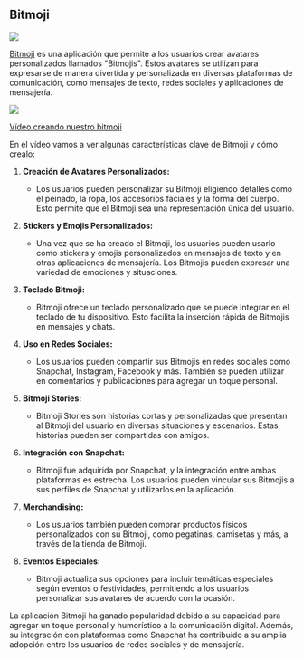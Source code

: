 ## Bitmoji

![](https://raw.githubusercontent.com/javacasm/Iniciacion-Herramientas-Digitales-Aula/main/images/bitmoji-shy-hi.png)

[Bitmoji](https://www.bitmoji.com/) es una aplicación que permite a los usuarios crear avatares personalizados llamados "Bitmojis". Estos avatares se utilizan para expresarse de manera divertida y personalizada en diversas plataformas de comunicación, como mensajes de texto, redes sociales y aplicaciones de mensajería.

[![](https://raw.githubusercontent.com/javacasm/Iniciacion-Herramientas-Digitales-Aula/main/images/portada-5.8.bitmoji.png)](https://drive.google.com/file/d/1ATWuysFNXFqnCv_5Fu8SziF_zQUhQCwi/view?usp=drive_link)

[Vídeo creando nuestro bitmoji](https://drive.google.com/file/d/1ATWuysFNXFqnCv_5Fu8SziF_zQUhQCwi/view?usp=drive_link)

En el vídeo vamos a ver algunas características clave de Bitmoji y cómo crealo:

1. **Creación de Avatares Personalizados:**
   - Los usuarios pueden personalizar su Bitmoji eligiendo detalles como el peinado, la ropa, los accesorios faciales y la forma del cuerpo. Esto permite que el Bitmoji sea una representación única del usuario.

2. **Stickers y Emojis Personalizados:**
   - Una vez que se ha creado el Bitmoji, los usuarios pueden usarlo como stickers y emojis personalizados en mensajes de texto y en otras aplicaciones de mensajería. Los Bitmojis pueden expresar una variedad de emociones y situaciones.

3. **Teclado Bitmoji:**
   - Bitmoji ofrece un teclado personalizado que se puede integrar en el teclado de tu dispositivo. Esto facilita la inserción rápida de Bitmojis en mensajes y chats.

4. **Uso en Redes Sociales:**
   - Los usuarios pueden compartir sus Bitmojis en redes sociales como Snapchat, Instagram, Facebook y más. También se pueden utilizar en comentarios y publicaciones para agregar un toque personal.

5. **Bitmoji Stories:**
   - Bitmoji Stories son historias cortas y personalizadas que presentan al Bitmoji del usuario en diversas situaciones y escenarios. Estas historias pueden ser compartidas con amigos.

6. **Integración con Snapchat:**
   - Bitmoji fue adquirida por Snapchat, y la integración entre ambas plataformas es estrecha. Los usuarios pueden vincular sus Bitmojis a sus perfiles de Snapchat y utilizarlos en la aplicación.

7. **Merchandising:**
   - Los usuarios también pueden comprar productos físicos personalizados con su Bitmoji, como pegatinas, camisetas y más, a través de la tienda de Bitmoji.

8. **Eventos Especiales:**
   - Bitmoji actualiza sus opciones para incluir temáticas especiales según eventos o festividades, permitiendo a los usuarios personalizar sus avatares de acuerdo con la ocasión.

La aplicación Bitmoji ha ganado popularidad debido a su capacidad para agregar un toque personal y humorístico a la comunicación digital. Además, su integración con plataformas como Snapchat ha contribuido a su amplia adopción entre los usuarios de redes sociales y de mensajería.
